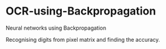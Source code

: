 # OCR-using-Backpropagation
Neural networks using Backpropagation 


Recognising digits from pixel matrix and finding the accuracy.
